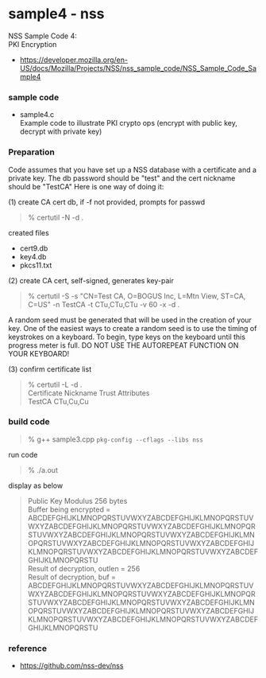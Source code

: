 sample4 - nss
===============

NSS Sample Code 4: <br/>
PKI Encryption <br/>

- https://developer.mozilla.org/en-US/docs/Mozilla/Projects/NSS/nss_sample_code/NSS_Sample_Code_Sample4 <br/>

### sample code

 - sample4.c <br/>
Example code to illustrate PKI crypto ops (encrypt with public key, decrypt with private key) <br/>

### Preparation 

Code assumes that you have set up a NSS database with a certificate and a private key. 
The db password should be "test" and the cert nickname should be "TestCA"
 Here is one way of doing it:

 (1) create CA cert db, if -f not provided, prompts for passwd

 > % certutil -N -d . <br/>

created files <br/>
- cert9.db <br/>
- key4.db <br/>
- pkcs11.txt <br/>


 (2) create CA cert, self-signed, generates key-pair <br/>

 > % certutil -S -s "CN=Test CA, O=BOGUS Inc, L=Mtn View, ST=CA, C=US" -n TestCA -t CTu,CTu,CTu -v 60 -x -d .   <br/>

A random seed must be generated that will be used in the
creation of your key.  One of the easiest ways to create a
random seed is to use the timing of keystrokes on a keyboard.
To begin, type keys on the keyboard until this progress meter
is full.  DO NOT USE THE AUTOREPEAT FUNCTION ON YOUR KEYBOARD!

(3) confirm certificate list <br/>

> % certutil -L -d . <br/>
> Certificate Nickname   Trust Attributes <br/>
> TestCA CTu,Cu,Cu <br/>


### build code 

> % g++ sample3.cpp `pkg-config --cflags --libs nss` <br/>

run code <br/>

> % ./a.out <br/>

display as below <br/>
> Public Key Modulus 256 bytes <br/>
> Buffer being encrypted =  <br/>
> ABCDEFGHIJKLMNOPQRSTUVWXYZABCDEFGHIJKLMNOPQRSTUVWXYZABCDEFGHIJKLMNOPQRSTUVWXYZABCDEFGHIJKLMNOPQRSTUVWXYZABCDEFGHIJKLMNOPQRSTUVWXYZABCDEFGHIJKLMNOPQRSTUVWXYZABCDEFGHIJKLMNOPQRSTUVWXYZABCDEFGHIJKLMNOPQRSTUVWXYZABCDEFGHIJKLMNOPQRSTUVWXYZABCDEFGHIJKLMNOPQRSTU <br/>
> Result of decryption, outlen = 256 <br/>
> Result of decryption, buf = <br/>
> ABCDEFGHIJKLMNOPQRSTUVWXYZABCDEFGHIJKLMNOPQRSTUVWXYZABCDEFGHIJKLMNOPQRSTUVWXYZABCDEFGHIJKLMNOPQRSTUVWXYZABCDEFGHIJKLMNOPQRSTUVWXYZABCDEFGHIJKLMNOPQRSTUVWXYZABCDEFGHIJKLMNOPQRSTUVWXYZABCDEFGHIJKLMNOPQRSTUVWXYZABCDEFGHIJKLMNOPQRSTUVWXYZABCDEFGHIJKLMNOPQRSTU <br/>


### reference
- https://github.com/nss-dev/nss


